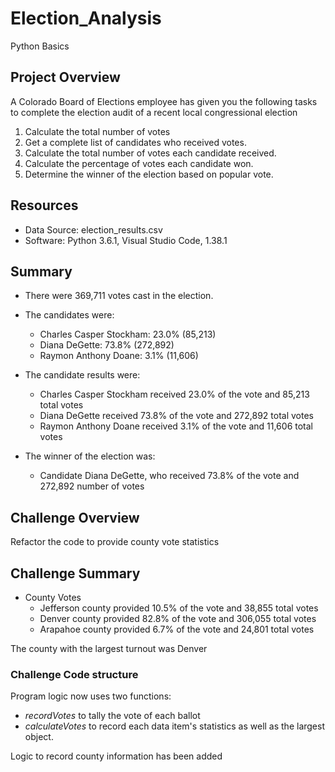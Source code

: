 # Election_Analysis
Python Basics

## Project Overview
A Colorado Board of Elections employee has given you the following tasks to complete the election audit of a recent local congressional election

1. Calculate the total number of votes
2. Get a complete list of candidates who received votes.
3. Calculate the total number of votes each candidate received.
4. Calculate the percentage of votes each candidate won.
5. Determine the winner of the election based on popular vote.

## Resources
- Data Source: election_results.csv
- Software: Python 3.6.1, Visual Studio Code, 1.38.1

## Summary
- There were 369,711 votes cast in the election.
- The candidates were:
  - Charles Casper Stockham: 23.0% (85,213)
  - Diana DeGette: 73.8% (272,892)
  - Raymon Anthony Doane: 3.1% (11,606)

- The candidate results were:
  - Charles Casper Stockham received 23.0% of the vote and 85,213 total votes
  - Diana DeGette received 73.8% of the vote and 272,892 total votes
  - Raymon Anthony Doane received 3.1% of the vote and 11,606 total votes
- The winner of the election was:
  - Candidate Diana DeGette, who received 73.8% of the vote and 272,892 number of votes

## Challenge Overview
Refactor the code to provide county vote statistics

## Challenge Summary
- County Votes
  - Jefferson county provided 10.5% of the vote and 38,855 total votes
  - Denver county provided 82.8% of the vote and 306,055 total votes
  - Arapahoe county provided 6.7% of the vote and 24,801 total votes

The county with the largest turnout was Denver

### Challenge Code structure
Program logic now uses two functions:
- *recordVotes* to tally the vote of each ballot
- *calculateVotes* to record each data item's statistics as well as the largest object.

Logic to record county information has been added
